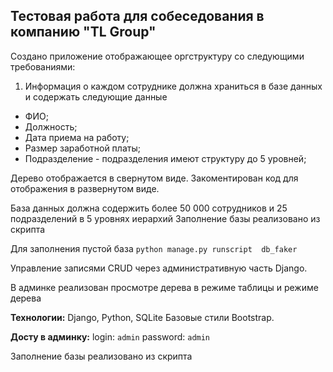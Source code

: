 ## Тестовая работа для собеседования в компанию "TL Group"
Создано приложение отображающее оргструктуру со следующими требованиями:

1. Информация о каждом сотруднике должна храниться в базе данных и содержать следующие данные
 * ФИО;
* Должность;
* Дата приема на работу;
* Размер заработной платы;
* Подразделение - подразделения имеют структуру до 5 уровней;
 
Дерево отображается в свернутом виде. 
Закоментирован код для отображения в развернутом виде.
 
База данных должна содержить более 50 000 сотрудников и 25 подразделений в 5 уровнях иерархий
Заполнение базы реализовано из скрипта

Для заполнения пустой база `python manage.py runscript  db_faker`


Управление записями CRUD через административную часть Django.

В админке реализован просмотре дерева в режиме таблицы и режиме дерева

**Технологии:** 
Django, Python, SQLite
Базовые стили Bootstrap.

**Досту в админку:**
login: `admin`
password: `admin`

Заполнение базы реализовано из скрипта
